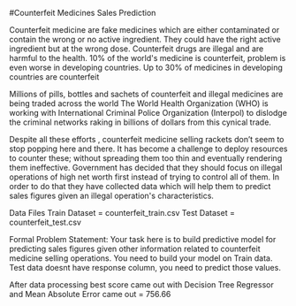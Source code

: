 #Counterfeit Medicines Sales Prediction

Counterfeit medicine are fake medicines which are either contaminated or contain the wrong or no active ingredient. They could have the right active ingredient but at the wrong dose. Counterfeit drugs are illegal and are harmful to the health. 10% of the world's medicine is counterfeit, problem is even worse in developing countries. Up to 30% of medicines in developing countries are counterfeit 

Millions of pills, bottles and sachets of counterfeit and illegal medicines are being traded across the world The World Health Organization (WHO) is working with International Criminal Police Organization (Interpol) to dislodge the criminal networks raking in billions of dollars from this
cynical trade.

Despite all these efforts , counterfeit medicine selling rackets don’t seem to stop popping here and there. It has become a challenge to deploy resources to counter these; without spreading them too thin and eventually rendering them ineffective. Government has decided that they should focus on illegal operations of high net worth first instead of trying to control all of them. In order to do that they have collected data which will help them to predict sales figures given an illegal operation's characteristics.

Data Files
Train Dataset = counterfeit_train.csv
Test Dataset = counterfeit_test.csv

Formal Problem Statement:
Your task here is to build predictive model for predicting sales figures given other information related to counterfeit medicine selling operations. You need to build your model on Train data. Test data doesnt have response column, you need to predict those values. 

After data processing best score came out with Decision Tree Regressor and Mean Absolute Error came out = 756.66
